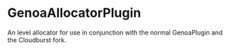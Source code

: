 # GenoaAllocatorPlugin
An level allocator for use in conjunction with the normal GenoaPlugin and the Cloudburst fork.
